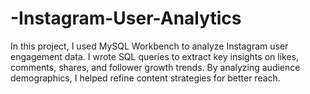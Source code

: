 # -Instagram-User-Analytics
In this project, I used MySQL Workbench to analyze Instagram user engagement data. I wrote SQL queries to extract key insights on likes, comments, shares, and follower growth trends. By analyzing audience demographics, I helped refine content strategies for better reach.
